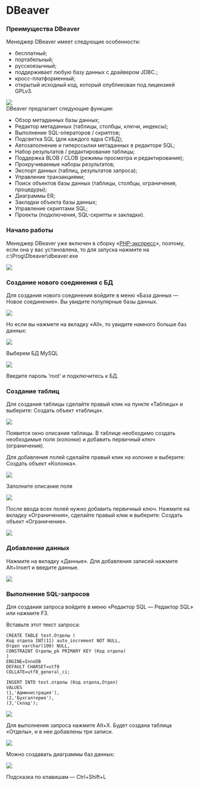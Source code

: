 # DBeaver

### Преимущества DBeaver

Менеджер DBeaver имеет следующие особенности:

* бесплатный;
* портабельный;
* русскоязычный;
* поддерживает любую базу данных с драйвером JDBC.;
* кросс-платформенный;
* открытый исходный код, который опубликован под лицензией GPLv3.

![](https://progtips.ru/wp-content/uploads/2021/03/dbv1-1024x554.png)\
DBeaver предлагает следующие функции:

* Обзор метаданных базы данных;
* Редактор метаданных (таблицы, столбцы, ключи, индексы);
* Выполнение SQL-операторов / скриптов;
* Подсветка SQL (для каждого ядра СУБД);
* Автозаполнение и гиперссылки метаданных в редакторе SQL;
* Набор результатов / редактирование таблицы;
* Поддержка BLOB / CLOB (режимы просмотра и редактирования);
* Прокручиваемые наборы результатов;
* Экспорт данных (таблиц, результатов запроса);
* Управление транзакциями;
* Поиск объектов базы данных (таблицы, столбцы, ограничения, процедуры);
* Диаграммы ER;
* Закладки объекта базы данных;
* Управление скриптами SQL;
* Проекты (подключения, SQL-скрипты и закладки).

### Начало работы

Менеджер DBeaver уже включен в сборку «[PHP-экспресс](https://progtips.ru/php-ekspress)«, поэтому, если она у вас установлена, то для запуска нажмите на\
c:\Prog\Dbeaver\dbeaver.exe

![](https://progtips.ru/wp-content/uploads/2021/03/dbv2-1024x555.png)

### Создание нового соединения с БД

Для создания нового соединения войдите в меню «База данных — Новое соединение». Вы увидите популярные базы данных.

![](https://progtips.ru/wp-content/uploads/2021/03/dbv3.png)

Но если вы нажмете на вкладку «All», то увидите намного больше баз данных:

![](https://progtips.ru/wp-content/uploads/2021/03/dbv4.png)

Выберем БД MySQL

![](https://progtips.ru/wp-content/uploads/2021/03/dbv5.png)

Введите пароль ‘root’ и подключитесь к БД.

### Создание таблиц

Для создания таблицы сделайте правый клик на пункте «Таблицы» и выберите: Создать объект «таблица».

![](https://progtips.ru/wp-content/uploads/2021/03/dbv6.png)

Появится окно описания таблицы. В таблице необходимо создать необходимые поля (колонки) и добавить первичный ключ (ограничения).

Для добавления полей сделайте правый клик на колонке и выберите: Создать объект «Колонка».

![](https://progtips.ru/wp-content/uploads/2021/03/dbv7.png)

Заполните описание поля

![](https://progtips.ru/wp-content/uploads/2021/03/dbv8.png)

После ввода всех полей нужно добавить первичный ключ. Нажмите на вкладку «Ограничения», сделайте правый клик и выберите: Создать объект «Ограничение».

![](https://progtips.ru/wp-content/uploads/2021/03/dbv9.png)

### Добавление данных

Нажмите на вкладку «Данные». Для добавления записей нажмите Alt+Insert и введите данные.

![](https://progtips.ru/wp-content/uploads/2021/03/dbv10.png)

### Выполнение SQL-запросов

Для создания запроса войдите в меню «Редактор SQL — Редактор SQL» или нажмите F3.

Вставьте этот текст запроса:

`CREATE TABLE test.Отделы (`\
`Код отдела INT(11) auto_increment NOT NULL,`\
`Отдел varchar(100) NULL,`\
`CONSTRAINT Отделы_pk PRIMARY KEY (Код отдела)`\
`)`\
`ENGINE=InnoDB`\
`DEFAULT CHARSET=utf8`\
`COLLATE=utf8_general_ci;`

`INSERT INTO test.отделы (Код отдела,Отдел)`\
`VALUES`\
`(1,'Администрация'),`\
`(2,'Бухгалтерия'),`\
`(3,'Склад');`

![](https://progtips.ru/wp-content/uploads/2021/03/dbv11.png)

Для выполнения запроса нажмите Alt+X. Будет создана таблица «Отделы», и в нее добавлены три записи.

![](https://progtips.ru/wp-content/uploads/2021/03/dbv12.png)

Можно создавать диаграммы баз данных:

![](https://progtips.ru/wp-content/uploads/2021/03/dbv13.png)

Подсказка по клавишам — Ctrl+Shift+L
